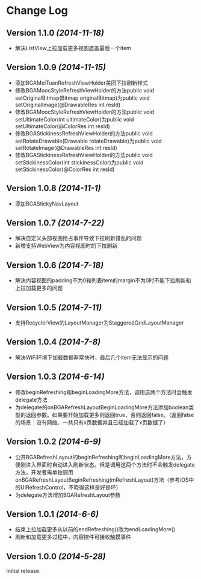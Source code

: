 Change Log
==========

Version 1.1.0 *(2014-11-18)*
----------------------------

- 解决ListView上拉加载更多视图遮盖最后一个item

Version 1.0.9 *(2014-11-15)*
----------------------------

- 添加BGAMeiTuanRefreshViewHolder美团下拉刷新样式
- 修改BGAMoocStyleRefreshViewHolder的方法public void setOriginalBitmap(Bitmap originalBitmap)为public void setOriginalImage(@DrawableRes int resId)
- 修改BGAMoocStyleRefreshViewHolder的方法public void setUltimateColor(int ultimateColor)为public void setUltimateColor(@ColorRes int resId)
- 修改BGAStickinessRefreshViewHolder的方法public void setRotateDrawable(Drawable rotateDrawable)为public void setRotateImage(@DrawableRes int resId)
- 修改BGAStickinessRefreshViewHolder的方法public void setStickinessColor(int stickinessColor)为public void setStickinessColor(@ColorRes int resId)

Version 1.0.8 *(2014-11-1)*
----------------------------

- 添加BGAStickyNavLayout

Version 1.0.7 *(2014-7-22)*
----------------------------

- 解决自定义头部视图抢占事件导致下拉刷新错乱的问题
- 新增支持WebView为内容视图时的下拉刷新

Version 1.0.6 *(2014-7-18)*
----------------------------

- 解决内容视图的padding不为0和列表item的margin不为0时不能下拉刷新和上拉加载更多的问题

Version 1.0.5 *(2014-7-11)*
----------------------------

- 支持RecyclerView的LayoutManager为StaggeredGridLayoutManager

Version 1.0.4 *(2014-7-8)*
----------------------------

- 解决WiFi环境下加载数据非常快时，最后几个item无法显示的问题

Version 1.0.3 *(2014-6-14)*
----------------------------

- 修改beginRefreshing和beginLoadingMore方法，调用这两个方法时会触发delegate方法
- 为delegate的onBGARefreshLayoutBeginLoadingMore方法添加boolean类型的返回参数。如果要开始加载更多则返回true，否则返回false。（返回false的场景：没有网络、一共只有x页数据并且已经加载了x页数据了）

Version 1.0.2 *(2014-6-9)*
----------------------------

- 公开BGARefreshLayout的beginRefreshing和beginLoadingMore方法，方便刚进入界面时自动进入刷新状态。但是调用这两个方法时不会触发delegate方法，开发者需单独调用onBGARefreshLayoutBeginRefreshing(mRefreshLayout)方法（参考iOS中的UIRefreshControl，不晓得这样是好是坏）
- 为delegate方法增加BGARefreshLayout参数

Version 1.0.1 *(2014-6-6)*
----------------------------

- 结束上拉加载更多从以前的endRefreshing()改为endLoadingMore()
- 刷新和加载更多过程中，内容控件可接收触摸事件

Version 1.0.0 *(2014-5-28)*
----------------------------

Initial release.